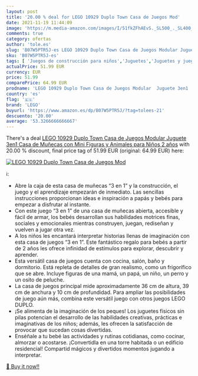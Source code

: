 ```yaml
---
layout: post
title: '20.00 % deal for LEGO 10929 Duplo Town Casa de Juegos Mod'
date: 2021-11-19 11:44:09
image: 'https://m.media-amazon.com/images/I/51fkZFhAEvS._SL500_._SL400_.jpg'
comments: true
category: ofertas
author: 'tole.es'
slug: 'B07W5PTR5J-es LEGO 10929 Duplo Town Casa de Juegos Modular Juguete 3en1...'
sku: 'B07W5PTR5J-es'
tags: [ 'Juegos de construcción para niños','Juguetes','Juguetes y juegos','Sets de construcción','lego', ]
actualPrice: 51.99 EUR
currency: EUR
price: 51.99
comparePrice: 64.99 EUR
prodname: 'LEGO 10929 Duplo Town Casa de Juegos Modular  Juguete 3en1  Casa de Muñecas con Mini Figuras y Animales para Niños 2 años'
country: 'es'
flag: '🇪🇸'
brand: 'LEGO'
buyurl: 'https://www.amazon.es/dp/B07W5PTR5J/?tag=tolees-21'
descuento: '20.00'
average: '53.3266666666667'
---
```


There's a deal [LEGO 10929 Duplo Town Casa de Juegos Modular  Juguete 3en1  Casa de Muñecas con Mini Figuras y Animales para Niños 2 años](https://www.amazon.es/dp/B07W5PTR5J/?tag=tolees-21)  with  20.00 % discount, final price tag of  51.99 EUR (original: 64.99 EUR) here:

[![LEGO 10929 Duplo Town Casa de Juegos Mod](https://m.media-amazon.com/images/I/51fkZFhAEvS._SL500_._SL400_.jpg)](https://www.amazon.es/dp/B07W5PTR5J/?tag=tolees-21)

ℹ️:

- Abre la caja de esta casa de muñecas “3 en 1” y la construcción, el juego y el aprendizaje empezarán de inmediato. Las sencillas instrucciones proporcionan ideas e inspiración a papás y bebés para empezar a disfrutar al instante.
- Con este juego “3 en 1” de una casa de muñecas abierta, accesible y fácil de armar, los bebés desarrollan sus habilidades motrices finas, sociales y emocionales mientras construyen, juegan, rediseñan y vuelven a jugar otra vez.
- A los niños les encantará interpretar historias llenas de imaginación con esta casa de juegos “3 en 1”. Este fantástico regalo para bebés a partir de 2 años les ofrece infinidad de estímulos para explorar, descubrir y aprender.
- Esta versátil casa de juegos cuenta con cocina, salón, baño y dormitorio. Está repleta de detalles de gran realismo, como un frigorífico que se abre. Incluye figuras de una mamá, un papá, un niño, un perro y un osito de peluche.
- La casa de juegos principal mide aproximadamente 36 cm de altura, 39 cm de anchura y 10 cm de profundidad. Para ampliar las posibilidades de juego aún más, combina este versátil juego con otros juegos LEGO DUPLO.
- ¡Se alimenta de la imaginación de los peques! Los juguetes físicos sin pilas potencian el desarrollo de las habilidades creativas, prácticas e imaginativas de los niños; además, les ofrecen la satisfacción de provocar que sucedan cosas divertidas.
- Enséñale a tu bebé las actividades y rutinas cotidianas, como cocinar, almorzar o acostarse. ¡Convertidla en una torre habitada o un edificio residencial! Compartid mágicos y divertidos momentos jugando a interpretar.

[🛒 Buy it now!!](https://www.amazon.es/dp/B07W5PTR5J/?tag=tolees-21)
